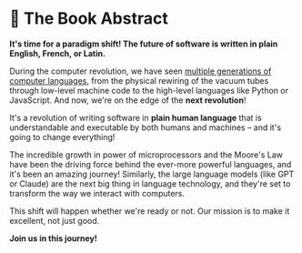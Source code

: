# 🤍 The Book Abstract

**It's time for a paradigm shift! The future of software is written in plain English, French, or Latin.<!-- .. not Python, JavaScript or C. -->**

During the computer revolution, we have seen [multiple generations of computer languages](https://github.com/webgptorg/promptbook/discussions/180), from the physical rewiring of the vacuum tubes through low-level machine code to the high-level languages like Python or JavaScript. And now, we're on the edge of the **next revolution**!

<!--
TODO: It will be great to have a picture of Steve Jobs and Steve Wozniak here

https://www.google.com/search?sca_esv=6fe806cc0ee527f3&sxsrf=AHTn8zrPY_EHRqRYq-Oy-_PxUzxHuUTTxA:1739909950194&q=steve+jobs+and+vozniak&udm=2&fbs=ABzOT_CGHNgROzTrfye-u2LQKYbN7oFyZt8YgcfRTxiXXnyhZzN5o0fEHuZ0YFaHuqkXadIZfduPX3oOeP-OTIHXOxLlSB9fNF7MJlACLIByBTt6hiNw_JaQNIcPtGJvYqcCG5gvt4ifufTAzbSSlIzDdrMkPwJi9gG5guSaasVKbAwQvZRe2EA&sa=X&ved=2ahUKEwiK5JbUhc6LAxXH6wIHHZVjLCIQtKgLegQIGhAB&biw=1920&bih=993&dpr=1#vhid=HVX1ogMdhJNueM&vssid=mosaic
-->

It's a revolution of writing software in **plain human language** that is understandable and executable by both humans and machines – and it's going to change everything!

The incredible growth in power of microprocessors and the Moore's Law have been the driving force behind the ever-more powerful languages, and it's been an amazing journey! Similarly, the large language models (like GPT or Claude) are the next big thing in language technology, and they're set to transform the way we interact with computers.

This shift will happen whether we're ready or not. Our mission is to make it excellent, not just good.

**Join us in this journey!**
